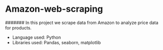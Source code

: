 # Amazon-web-scraping
####### In this project we scrape data from Amazon to analyze price data for products.
- Language used: Python
- Libraries used: Pandas, seaborn, matplotlib
